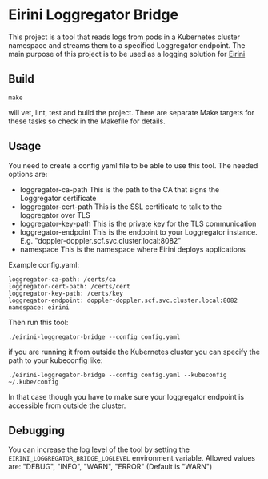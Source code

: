 # Eirini Loggregator Bridge

This project is a tool that reads logs from pods in a Kubernetes cluster namespace and streams them to a specified Loggregator endpoint. The main purpose of this project is to be used as a logging solution for [Eirini](https://github.com/cloudfoundry-incubator/eirini)

## Build

```make```

will vet, lint, test and build the project. There are separate Make targets for
these tasks so check in the Makefile for details.

## Usage

You need to create a config yaml file to be able to use this tool. The needed options are:

- loggregator-ca-path
  This is the path to the CA that signs the Loggregator certificate
- loggregator-cert-path
  This is the SSL certificate to talk to the loggregator over TLS
- loggregator-key-path
  This is the private key for the TLS communication
- loggregator-endpoint
  This is the endpoint to your Loggregator instance. E.g.
  "doppler-doppler.scf.svc.cluster.local:8082"
- namespace
  This is the namespace where Eirini deploys applications

Example config.yaml:

```
loggregator-ca-path: /certs/ca
loggregator-cert-path: /certs/cert
loggregator-key-path: /certs/key
loggregator-endpoint: doppler-doppler.scf.svc.cluster.local:8082
namespace: eirini
```

Then run this tool:

```
./eirini-loggregator-bridge --config config.yaml
```

if you are running it from outside the Kubernetes cluster you can specify the path
to your kubeconfig like:

```
./eirini-loggregator-bridge --config config.yaml --kubeconfig ~/.kube/config
```
In that case though you have to make sure your loggregator endpoint is accessible
from outside the cluster.


## Debugging

You can increase the log level of the tool by setting the `EIRINI_LOGGREGATOR_BRIDGE_LOGLEVEL`
environment variable. Allowed values are: "DEBUG", "INFO", "WARN", "ERROR" (Default is "WARN")

